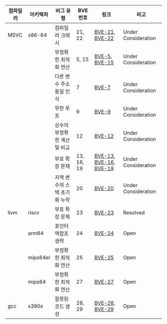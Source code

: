 | 컴파일러 | 아키텍처 | 버그 유형 | BVE 번호 | 링크 | 비고 |
| --- | --- | --- | --- | --- | --- |
| MSVC | x86-64 | 컴파일러 크래시 | 21, 22 | [BVE-21](https://developercommunity.visualstudio.com/t/Internal-Compiler-Error-with-for-loop-an/10486573), [BVE-22](https://developercommunity.visualstudio.com/t/fatal-error-C1001:-Internal-Compiler-Err/10485991?sort=newest) | Under Consideration |
|  |  | 부정확한 최적화 연산 | 5, 15 | [BVE-5](https://developercommunity.visualstudio.com/t/O2-and-Ox-Optimizations-Result-in-Incorr/10476654?sort=newest), [BVE-15](https://developercommunity.visualstudio.com/t/Comparison-of-incorrect-register-values/10480763?sort=newest) | Under Consideration |
|  |  | 다른 변수 주소 동일 인식 | 7 | [BVE-7](https://developercommunity.visualstudio.com/t/Bugs-that-recognize-the-same-address-val/10484681?sort=newest) | Under Consideration |
|  |  | 무한 루프 | 9 | [BVE-9](https://developercommunity.visualstudio.com/t/Optimization-Levels-O1-O2-Ox-Incorrect/10478781?sort=newest) | Under Consideration |
|  |  | 상수의 부정확한 계산 및 비교 | 12 | [BVE-12](https://developercommunity.visualstudio.com/t/Incorrectly-compiled-comparison-and-cons/10480723?sort=newest) | Under Consideration |
|  |  | 부호 확장 문제 | 13, 16, 19 | [BVE-13](https://developercommunity.visualstudio.com/t/Incorrect-unsigned-extension-when-upcast/10481317?sort=newest), [BVE-16](https://developercommunity.visualstudio.com/t/Impact-of-printf-on-CL-Compiler-Optimiza/10481033?sort=newest), [BVE-19](https://developercommunity.visualstudio.com/t/cl-Compiler-Misinterprets-Hexadecimal-Li/10483175) | Under Consideration |
|  |  | 지역 변수의 스택 초기화 누락 | 20 | [BVE-20](https://developercommunity.visualstudio.com/t/Function-pointer-address-comparison-erro/10485960?sort=newest) | Under Consideration |
| llvm | riscv | 부호 확장 문제 | 23 | [BVE-23](https://github.com/llvm/llvm-project/issues/68855) | Resolved |
|  | arm64 | 포인터 역참조 생략 | 24 | [BVE-24](https://github.com/llvm/llvm-project/issues/69294) | Open |
|  | mips64el | 부정확한 최적화 연산 | 25 | [BVE-25](https://github.com/llvm/llvm-project/issues/69328) | Open |
|  | mips64 | 부정확한 최적화 연산 | 27 | [BVE-27](https://github.com/llvm/llvm-project/issues/70495) | Open |
| gcc | s390x | 잘못된 코드 생성 | 28, 29 | [BVE-28](https://gcc.gnu.org/bugzilla/show_bug.cgi?id=112112), [BVE-29](https://gcc.gnu.org/bugzilla/show_bug.cgi?id=112274) | Open |
